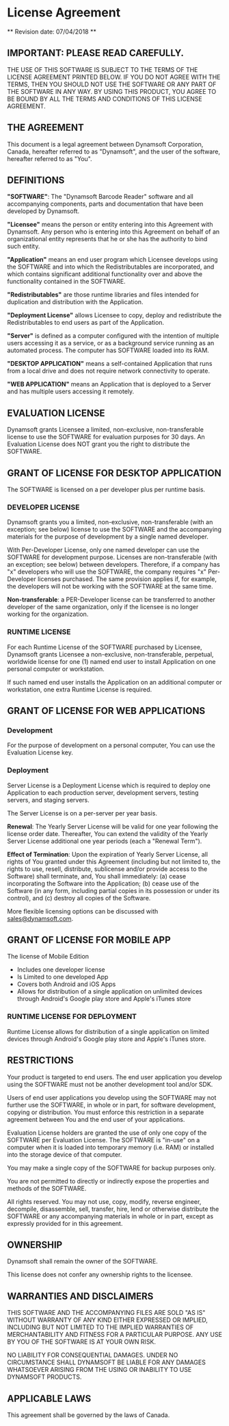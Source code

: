 # License Agreement

** Revision date: 07/04/2018 **

## IMPORTANT: PLEASE READ CAREFULLY. 

THE USE OF THIS SOFTWARE IS SUBJECT TO THE TERMS OF THE LICENSE AGREEMENT PRINTED BELOW. IF YOU DO NOT AGREE WITH THE TERMS, THEN YOU SHOULD NOT USE THE SOFTWARE OR ANY PART OF THE SOFTWARE IN ANY WAY. BY USING THIS PRODUCT, YOU AGREE TO BE BOUND BY ALL THE TERMS AND CONDITIONS OF THIS LICENSE AGREEMENT.

## THE AGREEMENT

This document is a legal agreement between Dynamsoft Corporation, Canada, hereafter referred to as "Dynamsoft", and the user of the software, hereafter referred to as "You".

## DEFINITIONS

**"SOFTWARE"**: The "Dynamsoft Barcode Reader" software and all accompanying components, parts and documentation that have been developed by Dynamsoft.

**"Licensee"** means the person or entity entering into this Agreement with Dynamsoft. Any person who is entering into this Agreement on behalf of an organizational entity represents that he or she has the authority to bind such entity.

**"Application"** means an end user program which Licensee develops using the SOFTWARE and into which the Redistributables are incorporated, and which contains significant additional functionality over and above the functionality contained in the SOFTWARE. 

**"Redistributables"** are those runtime libraries and files intended for duplication and distribution with the Application.

**"Deployment License"** allows Licensee to copy, deploy and redistribute the Redistributables to end users as part of the Application.

**"Server"** is defined as a computer configured with the intention of multiple users accessing it as a service, or as a background service running as an automated process. The computer has SOFTWARE loaded into its RAM.

**"DESKTOP APPLICATION"** means a self-contained Application that runs from a local drive and does not require network connectivity to operate.

**"WEB APPLICATION"** means an Application that is deployed to a Server and has multiple users accessing it remotely.

## EVALUATION LICENSE

Dynamsoft grants Licensee a limited, non-exclusive, non-transferable license to use the SOFTWARE for evaluation purposes for 30 days. An Evaluation License does NOT grant you the right to distribute the SOFTWARE.

## GRANT OF LICENSE FOR DESKTOP APPLICATION

The SOFTWARE is licensed on a per developer plus per runtime basis.

### DEVELOPER LICENSE

Dynamsoft grants you a limited, non-exclusive, non-transferable (with an exception; see below) license to use the SOFTWARE and the accompanying materials for the purpose of development by a single named developer.

With Per-Developer License, only one named developer can use the SOFTWARE for development purpose. Licenses are non-transferable (with an exception; see below) between developers. Therefore, if a company has "x" developers who will use the SOFTWARE, the company requires "x" Per-Developer licenses purchased. The same provision applies if, for example, the developers will not be working with the SOFTWARE at the same time.

**Non-transferable**: a PER-Developer license can be transferred to another developer of the same organization, only if the licensee is no longer working for the organization.

### RUNTIME LICENSE

For each Runtime License of the SOFTWARE purchased by Licensee, Dynamsoft grants Licensee a non-exclusive, non-transferable, perpetual, worldwide license for one (1) named end user to install Application on one personal computer or workstation.

If such named end user installs the Application on an additional computer or workstation, one extra Runtime License is required.

## GRANT OF LICENSE FOR WEB APPLICATIONS

### Development
For the purpose of development on a personal computer, You can use the Evaluation License key.

### Deployment
Server License is a Deployment License which is required to deploy one Application to each production server, development servers, testing servers, and staging servers.  

The Server License is on a per-server per year basis.

**Renewal**: The Yearly Server License will be valid for one year following the license order date. Thereafter, You can extend the validity of the Yearly Server License additional one year periods (each a "Renewal Term").

**Effect of Termination**: Upon the expiration of Yearly Server License, all rights of You granted under this Agreement (including but not limited to, the rights to use, resell, distribute, sublicense and/or provide access to the Software) shall terminate, and, You shall immediately: (a) cease incorporating the Software into the Application; (b) cease use of the Software (in any form, including partial copies in its possession or under its control), and (c) destroy all copies of the Software.

More flexible licensing options can be discussed with sales@dynamsoft.com.

## GRANT OF LICENSE FOR MOBILE APP

The license of Mobile Edition

- Includes one developer license
- Is Limited to one developed App
- Covers both Android and iOS Apps
- Allows for distribution of a single application on unlimited devices through Android's Google play store and Apple's iTunes store

### RUNTIME LICENSE FOR DEPLOYMENT

Runtime License allows for distribution of a single application on limited devices through Android's Google play store and Apple's iTunes store.

## RESTRICTIONS

Your product is targeted to end users. The end user application you develop using the SOFTWARE must not be another development tool and/or SDK.

Users of end user applications you develop using the SOFTWARE may not further use the SOFTWARE, in whole or in part, for software development, copying or distribution. You must enforce this restriction in a separate agreement between You and the end user of your applications.

Evaluation License holders are granted the use of only one copy of the SOFTWARE per Evaluation License. The SOFTWARE is "in-use" on a computer when it is loaded into temporary memory (i.e. RAM) or installed into the storage device of that computer.

You may make a single copy of the SOFTWARE for backup purposes only.

You are not permitted to directly or indirectly expose the properties and methods of the SOFTWARE.

All rights reserved. You may not use, copy, modify, reverse engineer, decompile, disassemble, sell, transfer, hire, lend or otherwise distribute the SOFTWARE or any accompanying materials in whole or in part, except as expressly provided for in this agreement.

## OWNERSHIP

Dynamsoft shall remain the owner of the SOFTWARE.

This license does not confer any ownership rights to the licensee.

## WARRANTIES AND DISCLAIMERS

THIS SOFTWARE AND THE ACCOMPANYING FILES ARE SOLD "AS IS" WITHOUT WARRANTY OF ANY KIND EITHER EXPRESSED OR IMPLIED, INCLUDING BUT NOT LIMITED TO THE IMPLIED WARRANTIES OF MERCHANTABILITY AND FITNESS FOR A PARTICULAR PURPOSE. ANY USE BY YOU OF THE SOFTWARE IS AT YOUR OWN RISK.

NO LIABILITY FOR CONSEQUENTIAL DAMAGES. UNDER NO CIRCUMSTANCE SHALL DYNAMSOFT BE LIABLE FOR ANY DAMAGES WHATSOEVER ARISING FROM THE USING OR INABILITY TO USE DYNAMSOFT PRODUCTS.

## APPLICABLE LAWS

This agreement shall be governed by the laws of Canada.
